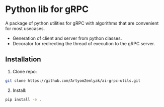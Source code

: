 
# Python lib for gRPC

A package of python utilities for gRPC with algorithms that are convenient for most usecases.

- Generation of client and server from python classes.
- Decorator for redirecting the thread of execution to the gRPC server.

## Installation

1. Clone repo:

```sh
git clone https://github.com/ArtyomZemlyak/ai-grpc-utils.git
```

2. Install:

```sh
pip install -e .
```
